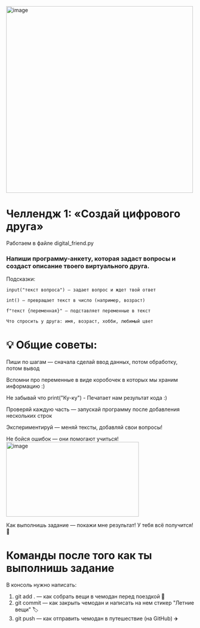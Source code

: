 <img width="500" height="500" alt="image" src="https://github.com/user-attachments/assets/924ed468-08cf-42fb-b5de-0fc2850cc8c9" />



# Челлендж 1: «Создай цифрового друга»

Работаем в файле digital_friend.py

###  Напиши программу-анкету, которая задаст вопросы и создаст описание твоего виртуального друга.

Подсказки:

```
input("текст вопроса") — задает вопрос и ждет твой ответ

int() — превращает текст в число (например, возраст)

f"текст {переменная}" — подставляет переменные в текст

Что спросить у друга: имя, возраст, хобби, любимый цвет
```

# 💡 Общие советы:
Пиши по шагам — сначала сделай ввод данных, потом обработку, потом вывод

Вспомни про переменные в виде коробочек в которых мы храним информацию :)

Не забывай что print("Ку-ку") - Печатает нам результат кода :)

Проверяй каждую часть — запускай программу после добавления нескольких строк

Экспериментируй — меняй тексты, добавляй свои вопросы!

Не бойся ошибок — они помогают учиться!<br>
[<img width="355" height="200" alt="image" src="https://github.com/user-attachments/assets/2a684397-dff8-4a34-bf8c-42175f1137de" />](https://99px.ru/sstorage/86/2019/03/image_860103190030213789471.gif)


Как выполнишь задание — покажи мне результат! У тебя всё получится! 🚀

# Команды после того как ты выполнишь задание

В консоль нужно написать:

1. git add . — как собрать вещи в чемодан перед поездкой 🧳
2. git commit — как закрыть чемодан и написать на нем стикер "Летние вещи" 🏷️
3. git push — как отправить чемодан в путешествие (на GitHub) ✈️
